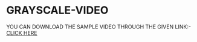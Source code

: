 # GRAYSCALE-VIDEO



YOU CAN DOWNLOAD THE SAMPLE VIDEO THROUGH THE GIVEN LINK:-<br>
<a href="https://drive.google.com/file/d/1mMmRqwUgBI6W2zUeYVeU_4hA0Z2NHLGS/view?usp=sharing">CLICK HERE</a>
